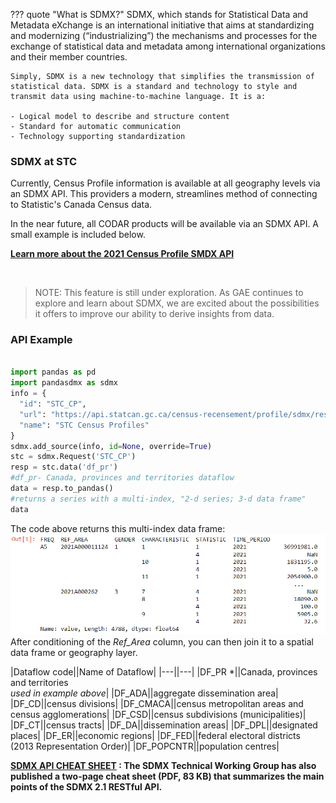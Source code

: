 ??? quote "What is SDMX?"
	SDMX, which stands for Statistical Data and Metadata eXchange is an international initiative that aims at standardizing and modernizing (“industrializing”) the mechanisms and processes for the exchange of statistical data and metadata among international organizations and their member countries.

	Simply, SDMX is a new technology that simplifies the transmission of statistical data. SDMX is a standard and technology to style and transmit data using machine-to-machine language. It is a:

	- Logical model to describe and structure content
	- Standard for automatic communication
	- Technology supporting standardization

### SDMX at STC
Currently, Census Profile information is available at all geography levels via an SDMX API.  This providers a modern, streamlines method of connecting to Statistic's Canada Census data.
  
In the near future, all CODAR products will be available via an SDMX API.  A small example is included below.

<b> [Learn more about the 2021 Census Profile SMDX API](https://www12.statcan.gc.ca/wds-sdw/2021profile-profil2021-eng.cfm) </b>

<br>

>NOTE:
>This feature is still under exploration. As GAE continues to explore and learn about SDMX, we are excited about the possibilities it offers to improve our ability to derive insights from data.

### API Example
``` py title="STC Census Profile SDMX Python API"

import pandas as pd
import pandasdmx as sdmx
info = {
  "id": "STC_CP",
  "url": "https://api.statcan.gc.ca/census-recensement/profile/sdmx/rest",
  "name": "STC Census Profiles"
}
sdmx.add_source(info, id=None, override=True)
stc = sdmx.Request('STC_CP')
resp = stc.data('df_pr')
#df_pr- Canada, provinces and territories dataflow
data = resp.to_pandas()
#returns a series with a multi-index, "2-d series; 3-d data frame"
data

```
The code above returns this multi-index data frame:
![sdmx_frame](images/knowledge/sdmx_out.PNG)
After conditioning of the *Ref_Area* column, you can then join it to a spatial data frame or geography layer.


|Dataflow code||Name of Dataflow|
|---||---|
|DF_PR *||Canada, provinces and territories <br> *used in example above*|
|DF_ADA||aggregate dissemination area|
|DF_CD||census divisions|
|DF_CMACA||census metropolitan areas and census agglomerations|
|DF_CSD||census subdivisions (municipalities)|
|DF_CT||census tracts|
|DF_DA||dissemination areas|
|DF_DPL||designated places|
|DF_ER||economic regions|
|DF_FED||federal electoral districts (2013 Representation Order)|
|DF_POPCNTR||population centres|



<b> [SDMX API CHEAT SHEET](https://github.com/sdmx-twg/sdmx-rest) : The SDMX Technical Working Group has also published a two-page cheat sheet (PDF, 83 KB) that summarizes the main points of the SDMX 2.1 RESTful API. </b>